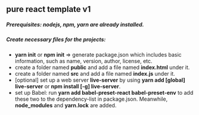 # 

## pure react template v1 
##### Prerequisites: nodejs, npm, yarn are already installed.

##### Create necessary files for the projects:
- **yarn init** or **npm init** => generate package.json which includes basic information, such as name, version, author, license, etc.
- create a folder named **public** and add a file named **index.html** under it.
- create a folder named **src** and add a file named **index.js** under it.
- [optional] set up a web server **live-server** by using **yarn add [global] live-server** or **npm install [-g] live-server**.
- set up Babel: run **yarn add babel-preset-react babel-preset-env** to add these two to the dependency-list in package.json. Meanwhile, **node_modules** and **yarn.lock** are added.



